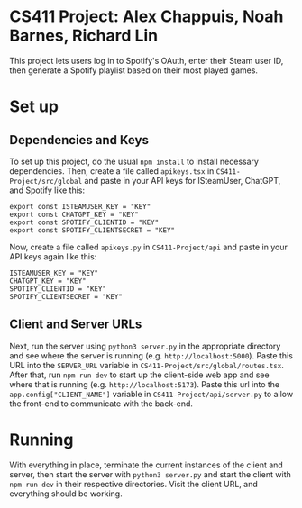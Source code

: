 # CS411 Project: Alex Chappuis, Noah Barnes, Richard Lin

This project lets users log in to Spotify's OAuth, enter their Steam user ID, then generate a Spotify playlist based on their most played games.

# Set up

## Dependencies and Keys

To set up this project, do the usual `npm install` to install necessary dependencies. Then, create a file called `apikeys.tsx` in `CS411-Project/src/global` and paste in your API keys for ISteamUser, ChatGPT, and Spotify like this:

```
export const ISTEAMUSER_KEY = "KEY"
export const CHATGPT_KEY = "KEY"
export const SPOTIFY_CLIENTID = "KEY"
export const SPOTIFY_CLIENTSECRET = "KEY"
```

Now, create a file called `apikeys.py` in `CS411-Project/api` and paste in your API keys again like this:

```
ISTEAMUSER_KEY = "KEY"
CHATGPT_KEY = "KEY"
SPOTIFY_CLIENTID = "KEY"
SPOTIFY_CLIENTSECRET = "KEY"
```

## Client and Server URLs

Next, run the server using `python3 server.py` in the appropriate directory and see where the server is running (e.g. `http://localhost:5000`). Paste this URL into the `SERVER_URL` variable in `CS411-Project/src/global/routes.tsx`. After that, run `npm run dev` to start up the client-side web app and see where that is running (e.g. `http://localhost:5173`). Paste this url into the `app.config["CLIENT_NAME"]` variable in `CS411-Project/api/server.py` to allow the front-end to communicate with the back-end.

# Running

With everything in place, terminate the current instances of the client and server, then start the server with `python3 server.py` and start the client with `npm run dev` in their respective directories. Visit the client URL, and everything should be working.